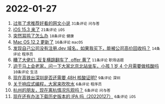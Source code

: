 # 2022-01-27

1. [过年了求推荐好看的网文小说](https://www.v2ex.com/t/830836) `31条评论` `问与答`
1. [iOS 15.3 来了](https://www.v2ex.com/t/830839) `21条评论` `iOS`
1. [突然耳鸣了怎么办](https://www.v2ex.com/t/830852) `18条评论` `健康`
1. [Mac OS 12.2 更新了](https://www.v2ex.com/t/830842) `16条评论` `macOS`
1. [发现自己公司没有注册.dev 域名，如果我买下，能被公司高价回收吗？](https://www.v2ex.com/t/830858) `14条评论` `程序员`
1. [糟了大佬们, 反复横跳翻车了, offer 黄了](https://www.v2ex.com/t/830853) `11条评论` `职场话题`
1. [迫于马上会老家，问一下大家北京北站坐车，小孩 1 岁 4 个月需要做核酸吗](https://www.v2ex.com/t/830855) `10条评论` `生活`
1. [现在高铁出深圳是否还需要 48H 核酸证明?](https://www.v2ex.com/t/830838) `9条评论` `深圳`
1. [关于响应式编程，大家来吹吹水](https://www.v2ex.com/t/830848) `6条评论` `程序员`
1. [杭州的朋友，现在离杭情况乐观吗？](https://www.v2ex.com/t/830841) `6条评论` `问与答`
1. [现在还有办法下载历史版本的 IPA 吗（20220127）](https://www.v2ex.com/t/830840) `6条评论` `iOS`
